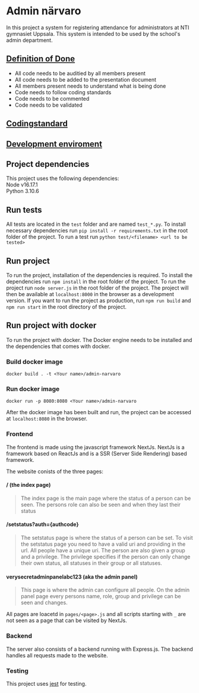# Admin närvaro
In this project a system for registering attendance for administrators at NTI gymnasiet Uppsala. This system is intended to be used by the school's admin department.


## [Definition of Done](https://docs.google.com/document/d/1nFov6OfS3KaviBkWdDGdLUGio0Qt3hujJUGrA251HUg) 
- All code needs to be auditied by all members present
- All code needs to be added to the presentation document
- All members present needs to understand what is being done
- Code needs to follow coding standards
- Code needs to be commented
- Code needs to be validated


## [Codingstandard](https://docs.google.com/document/d/131W1bUSoyt6cgcMWJ0351T7rCdNp8Y3KoZeaQxhfvpE/)

## [Development enviroment](https://docs.google.com/document/d/1a-pp_Vd-XVFjH9qxnXjHDsL0S8OLv-I7n9eCeU7P8Pw/)

## Project dependencies
This project uses the following dependencies: \
Node v16.17.1 \
Python 3.10.6 

## Run tests
All tests are located in the `test` folder and are named `test_*.py`. To install necessary dependencies run `pip install -r requirements.txt` in the root folder of the project. To run a test run `python test/<filename> <url to be tested>`

## Run project
To run the project, installation of the dependencies is required. To install the dependencies run `npm install` in the root folder of the project. To run the project run `node server.js` in the root folder of the project. The project will then be available at `localhost:8000` in the browser as a development version. If you want to run the project as production, run `npm run build` and `npm run start` in the root directory of the project.

## Run project with docker
To run the project with docker. The Docker engine needs to be installed and the dependencies that comes with docker.

### Build docker image
`docker build . -t <Your name>/admin-narvaro`

### Run docker image
`docker run -p 8080:8080 <Your name>/admin-narvaro`

After the docker image has been built and run, the project can be accessed at `localhost:8080` in the browser.


### Frontend
The frontend is made using the javascript framework NextJs. NextJs is a framework based on ReactJs and is a SSR (Server Side Rendering) based framework.

The website conists of the three pages:
#### / (the index page)
> The index page is the main page where the status of a person can be seen. The persons role can also be seen and when they last their status
#### /setstatus?auth={authcode}
> The setstatus page is where the status of a person can be set. To visit the setstatus page you need to have a valid uri and providing in the url. All people have a unique uri. The person are also given a group and a privilege. The privilege specifies if the person can only change their own status, all statuses in their group or all statuses.

#### verysecretadminpanelabc123 (aka the admin panel)
> This page is where the admin can configure all people. On the admin panel page every persons name, role, group and privilege can be seen and changes. 

All pages are loacetd in `pages/<page>.js` and all scripts starting with `_` are not seen as a page that can be visited by NextJs.


### Backend
The server also consists of a backend running with Express.js. The backend handles all requests made to the website.

### Testing
This project uses [jest](https://nextjs.org/docs/testing) for testing.